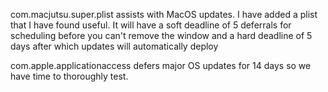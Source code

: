 com.macjutsu.super.plist assists with MacOS updates. I have added a plist that I have found useful. It will have a soft deadline of 5 deferrals for scheduling before you can't remove the window and a hard deadline of 5 days after which updates will automatically deploy

com.apple.applicationaccess defers major OS updates for 14 days so we have time to thoroughly test.

